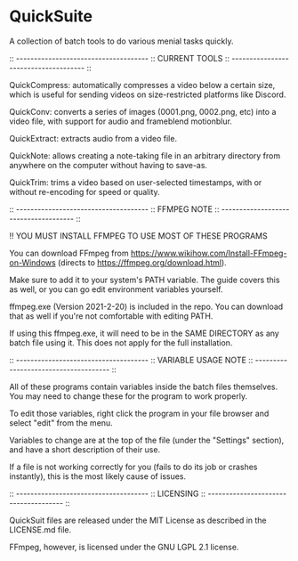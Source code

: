 # QuickSuite

A collection of batch tools to do various menial tasks quickly.

:: ------------------------------------- :: 
CURRENT TOOLS 
:: ------------------------------------- ::

QuickCompress: automatically compresses a video below a certain size, which is useful for sending videos on size-restricted platforms like Discord.

QuickConv: converts a series of images (0001.png, 0002.png, etc) into a video file, with support for audio and frameblend motionblur.

QuickExtract: extracts audio from a video file.

QuickNote: allows creating a note-taking file in an arbitrary directory from anywhere on the computer without having to save-as.

QuickTrim: trims a video based on user-selected timestamps, with or without re-encoding for speed or quality.

:: ------------------------------------- :: 
FFMPEG NOTE 
:: ------------------------------------- ::

!! YOU MUST INSTALL FFMPEG TO USE MOST OF THESE PROGRAMS

You can download FFmpeg from https://www.wikihow.com/Install-FFmpeg-on-Windows (directs to https://ffmpeg.org/download.html).

Make sure to add it to your system's PATH variable. The guide covers this as well, or you can go edit environment variables yourself.

ffmpeg.exe (Version 2021-2-20) is included in the repo. You can download that as well if you're not comfortable with editing PATH.

If using this ffmpeg.exe, it will need to be in the SAME DIRECTORY as any batch file using it. This does not apply for the full installation.

:: ------------------------------------- :: 
VARIABLE USAGE NOTE 
:: ------------------------------------- ::

All of these programs contain variables inside the batch files themselves. You may need to change these for the program to work properly.

To edit those variables, right click the program in your file browser and select "edit" from the menu.

Variables to change are at the top of the file (under the "Settings" section), and have a short description of their use.

If a file is not working correctly for you (fails to do its job or crashes instantly), this is the most likely cause of issues.

:: ------------------------------------- :: 
LICENSING 
:: ------------------------------------- ::

QuickSuit files are released under the MIT License as described in the LICENSE.md file.

FFmpeg, however, is licensed under the GNU LGPL 2.1 license.

